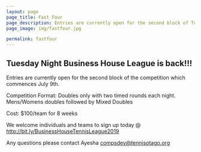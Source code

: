 ```yaml
---
layout: page
page_title: Fast Four
page_description: Entries are currently open for the second block of Tuesday Night Business House League
page_image: img/fastfour.jpg

permalink: fastfour
---
```


## Tuesday Night Business House League is back!!!

Entries are currently open for the second block of the competition which commences July 9th.

Competition Format:
Doubles only with two timed rounds each night.
Mens/Womens doubles followed by Mixed Doubles

Cost: $100/team for 8 weeks

We welcome individuals and teams to sign up today @ http://bit.ly/BusinessHouseTennisLeague2019

Any questions please contact Ayesha compsdev@tennisotago.org
